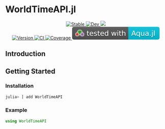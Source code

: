 # WorldTimeAPI.jl

<div align="center">
    <a href="https://raphasampaio.github.io/WorldTimeAPI.jl/stable">
        <img src="https://img.shields.io/badge/docs-stable-blue.svg" alt="Stable">
    </a>
    <a href="https://raphasampaio.github.io/WorldTimeAPI.jl/dev">
        <img src="https://img.shields.io/badge/docs-dev-blue.svg" alt="Dev">
    </a>
    <a href="https://pkgs.genieframework.com?packages=WorldTimeAPI">
        <img src="https://shields.io/endpoint?url=https://pkgs.genieframework.com/api/v1/badge/WorldTimeAPI/label:-sep:">
    </a>
    <br>
    <a href="https://juliahub.com/ui/Packages/WorldTimeAPI/sHGR0">
        <img src="https://juliahub.com/docs/WorldTimeAPI/version.svg" alt="Version"/>
    </a>
    <a href="https://github.com/raphasampaio/WorldTimeAPI.jl/actions/workflows/CI.yml">
        <img src="https://github.com/raphasampaio/WorldTimeAPI.jl/actions/workflows/CI.yml/badge.svg" alt="CI"/>
    </a>
    <a href="https://codecov.io/gh/raphasampaio/WorldTimeAPI.jl">
        <img src="https://codecov.io/gh/raphasampaio/WorldTimeAPI.jl/branch/main/graph/badge.svg" alt="Coverage"/>
    </a>
    <a href="https://github.com/JuliaTesting/Aqua.jl">
        <img src="https://raw.githubusercontent.com/JuliaTesting/Aqua.jl/master/badge.svg" alt="Coverage"/>
    </a>
</div>

## Introduction

## Getting Started

### Installation

```julia
julia> ] add WorldTimeAPI
```

### Example
```julia
using WorldTimeAPI
```
